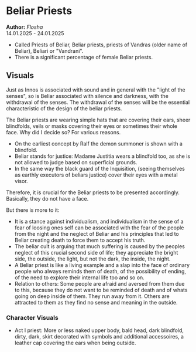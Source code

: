 # Beliar Priests

**Author:** *Flosha*  
14.01.2025 - 24.01.2025  

* Called Priests of Beliar, Beliar priests, priests of Vandras (older name of Beliar), Beliari or "Vandrani".
* There is a significant percentage of female Beliar priests.


## Visuals

Just as Innos is associated with sound and in general with the "light of the senses", so is Beliar associated with silence and darkness, with the withdrawal of the senses. The withdrawal of the senses will be the essential characteristic of the design of the beliar priests.

The Beliar priests are wearing simple hats that are covering their ears, sheer blindfolds, veils or masks covering their eyes or sometimes their whole face. Why did I decide so? For various reasons. 

* On the earliest concept by Ralf the demon summoner is shown with a blindfold.
* Beliar stands for justice: Madame Justitia wears a blindfold too, as she is not allowed to judge based on superficial grounds.
* In the same way the black guard of the Inquisition, (seeing themselves as earthly executors of beliars justice) cover their eyes with a metal visor.

Therefore, it is crucial for the Beliar priests to be presented accordingly. Basically, they do not have a face. 

But there is more to it: 
* It is a stance against individualism, and individualism in the sense of a fear of loosing ones self can be associated with the fear of the people from the night and the neglect of Beliar and his principles that led to Beliar creating death to force them to accept his truth.
* The beliar cult is arguing that much suffering is caused by the peoples neglect of this crucial second side of life; they appreciate the bright side, the outside, the light, but not the dark, the inside, the night.
* A Beliar priest is like a living example and a slap into the face of ordinary people who always reminds them of death, of the possibility of ending, of the need to explore their internal life too and so on. 
* Relation to others: Some people are afraid and aversed from them due to this, because they do not want to be reminded of death and of whats going on deep inside of them. They run away from it. Others are attracted to them as they find no sense and meaning in the outside.


### Character Visuals

* Act I priest: More or less naked upper body, bald head, dark blindfold, dirty, dark, skirt decorated with symbols and additional accessoires, a leather cap covering the ears when being outside. 




